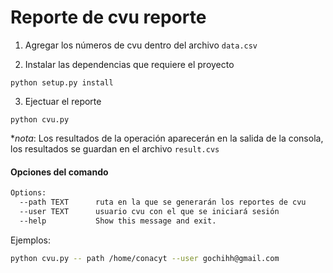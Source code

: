 # Reporte de cvu reporte

1. Agregar los números de cvu dentro del archivo `data.csv`

2. Instalar las dependencias que requiere el proyecto

`python setup.py install`

3. Ejectuar el reporte

`python cvu.py`

**nota*: Los resultados de la operación aparecerán en la salida de la consola, los resultados se guardan en el archivo `result.cvs`


#### Opciones del comando

```bash
Options:
  --path TEXT      ruta en la que se generarán los reportes de cvu
  --user TEXT      usuario cvu con el que se iniciará sesión
  --help           Show this message and exit.
```

Ejemplos:

```bash
python cvu.py -- path /home/conacyt --user gochihh@gmail.com
```